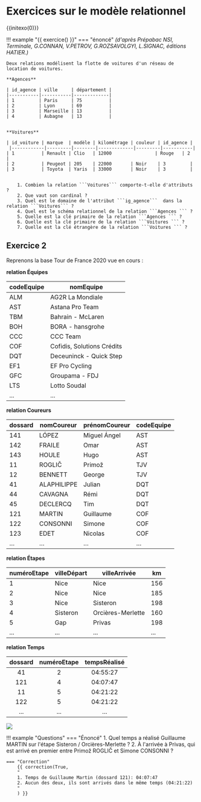 # Exercices sur le modèle relationnel

{{initexo(0)}}

!!! example "{{ exercice() }}"
    === "énoncé"
    *(d'après Prépabac NSI, Terminale, G.CONNAN, V.PETROV, G.ROZSAVOLGYI, L.SIGNAC, éditions HATIER.)*

    Deux relations modélisent la flotte de voitures d'un réseau de location de voitures.

    **Agences**

    | id_agence | ville     | département |
    |-----------|-----------|-------------|
    | 1         | Paris     | 75          |
    | 2         | Lyon      | 69          |
    | 3         | Marseille | 13          |
    | 4         | Aubagne   | 13          |


    **Voitures**

    | id_voiture | marque  | modèle | kilométrage | couleur | id_agence |
     |------------|---------|--------|-------------|---------|-----------|
    | 1          | Renault | Clio   | 12000                | Rouge   | 2         |
    | 2          | Peugeot | 205    | 22000       | Noir    | 3         |
    | 3          | Toyota  | Yaris  | 33000       | Noir    | 3         |


        1. Combien la relation ```Voitures``` comporte-t-elle d'attributs ?
        2. Que vaut son cardinal ?
        3. Quel est le domaine de l'attribut ```ig_agence```  dans la relation ```Voitures``` ?
        4. Quel est le schéma relationnel de la relation ```Agences ``` ?
        5. Quelle est la clé primaire de la relation ```Agences ``` ?
        6. Quelle est la clé primaire de la relation ```Voitures ``` ?
        7. Quelle est la clé étrangère de la relation ```Voitures ``` ?

<!--    === "Correction"
        {{ correction(True,
        "
        1. 6
        2. 3
        3. Entier (```Int``` )
        4. ((<ins>id_agence</ins>, Int), (ville, String), (département, Int))
        5. ```id_agence``` 
        6. ```id_voiture``` 
        7. ```id_agence``` 
        "
        ) }} -->



## Exercice 2

Reprenons la base Tour de France 2020 vue en cours :


**relation Équipes**

| codeEquipe | nomEquipe                      |
|------|-----------------------------|
| ALM  |  AG2R La Mondiale           |
| AST  |  Astana Pro Team            |
| TBM  |  Bahrain - McLaren          |
| BOH  |  BORA - hansgrohe           |
| CCC  |  CCC Team                   |
| COF  |  Cofidis, Solutions Crédits |
| DQT  |  Deceuninck - Quick Step    |
| EF1  |  EF Pro Cycling             |
| GFC  |  Groupama - FDJ             |
| LTS  |  Lotto Soudal               |
| ...  | ...                         |




**relation Coureurs**

| dossard | nomCoureur  | prénomCoureur | codeEquipe |
|---------------|-------------|---------------|------------|
| 141           | LÓPEZ       | Miguel Ángel  | AST        |
| 142           | FRAILE      | Omar          | AST        |
| 143           | HOULE       | Hugo          | AST        |
| 11            | ROGLIČ      | Primož        | TJV        |
| 12            | BENNETT     | George        | TJV        |
| 41            | ALAPHILIPPE | Julian        | DQT        |
| 44            | CAVAGNA     | Rémi          | DQT        |
| 45            | DECLERCQ    | Tim           | DQT        |
| 121           | MARTIN      | Guillaume     | COF        |
| 122           | CONSONNI    | Simone        | COF        |
| 123           | EDET        | Nicolas       | COF        |
| …             | …           | …             | …          |





**relation Étapes**

| numéroEtape | villeDépart | villeArrivée      | km  |
|-------------|-------------|-------------------|-----|
| 1           | Nice        | Nice              | 156 |
| 2           | Nice        | Nice              | 185 |
| 3           | Nice        | Sisteron          | 198 |
| 4           | Sisteron    | Orcières-Merlette | 160 |
| 5           | Gap         | Privas            | 198 |
| ...         | ...         | ...               | ... |






**relation Temps**

| dossard | numéroEtape | tempsRéalisé |
|:-------------:|:-----------:|:------------:|
| 41            | 2           | 04:55:27     |
| 121           | 4           | 04:07:47     |
| 11            | 5           | 04:21:22     |
| 122           | 5           | 04:21:22     |
| ...           | ...         | ...          |



![](data/schema_tdf.png)

!!! example "Questions"
    === "Énoncé"
        1. Quel temps a réalisé Guillaume MARTIN sur l'étape Sisteron / Orcières-Merlette ?
        2. À l'arrivée à Privas, qui est arrivé en premier entre Primož ROGLIČ et Simone CONSONNI ?

    === "Correction"
        {{ correction(True,
        "
        1. Temps de Guillaume Martin (dossard 121): 04:07:47
        2. Aucun des deux, ils sont arrivés dans le même temps (04:21:22)
        "
        ) }}



